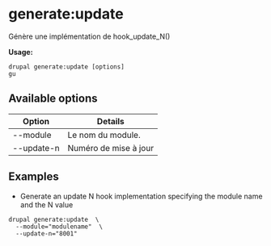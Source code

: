 # generate:update
Génère une implémentation de hook_update_N()

**Usage:**
```
drupal generate:update [options]
gu
```

## Available options
Option | Details
-------|-------------
--module | Le nom du module.
--update-n | Numéro de mise à jour

## Examples
* Generate an update N hook implementation specifying the module name and the N value
```
drupal generate:update  \
  --module="modulename"  \
  --update-n="8001"
```
